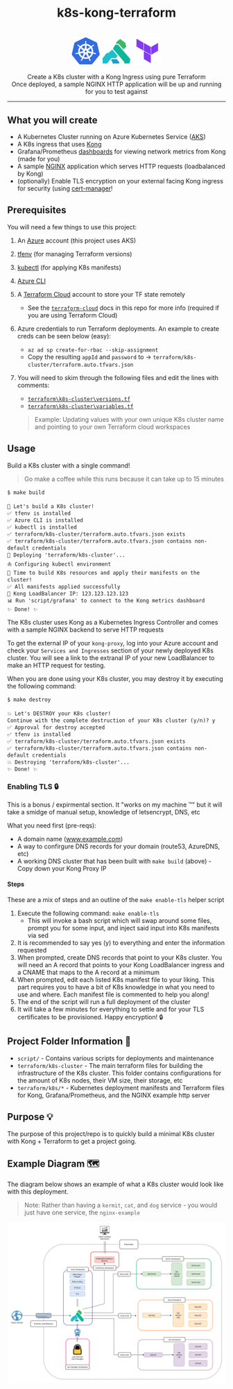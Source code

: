 
<h1 align="center">k8s-kong-terraform</h1>
<h1 align="center">
    <img src="docs/assets/k8s.png" alt="errbot" align="center" width="64px"/>
    <img src="docs/assets/kong.png" alt="errbot" align="center" width="64px"/>
    <img src="docs/assets/terraform.png" alt="errbot" align="center" width="64px"/>
</h1>

<p align="center">
  Create a K8s cluster with a Kong Ingress using pure Terraform
  <br>
  Once deployed, a sample NGINX HTTP application will be up and running for you to test against
</p>

<hr>

## What you will create

- A Kubernetes Cluster running on Azure Kubernetes Service ([AKS](https://azure.microsoft.com/en-us/services/kubernetes-service/#overview))
- A K8s ingress that uses [Kong](https://konghq.com/)
- Grafana/Prometheus [dashboards](https://grafana.com/grafana/dashboards/7424) for viewing network metrics from Kong (made for you)
- A sample [NGINX](https://www.nginx.com/) application which serves HTTP requests (loadbalanced by Kong)
- (optionally) Enable TLS encryption on your external facing Kong ingress for security (using [cert-manager](https://cert-manager.io/docs/)!

## Prerequisites

You will need a few things to use this project:

1. An [Azure](https://azure.microsoft.com/en-us/free/) account (this project uses AKS)
1. [tfenv](https://github.com/tfutils/tfenv) (for managing Terraform versions)
1. [kubectl](https://kubernetes.io/docs/tasks/tools/) (for applying K8s manifests)
1. [Azure CLI](https://docs.microsoft.com/en-us/cli/azure/install-azure-cli)
1. A [Terraform Cloud](https://www.terraform.io/cloud) account to store your TF state remotely
    - See the [`terraform-cloud`](docs/terraform-cloud.md) docs in this repo for more info (required if you are using Terraform Cloud)
1. Azure credentials to run Terraform deployments. An example to create creds can be seen below (easy):
    - `az ad sp create-for-rbac --skip-assignment`
    - Copy the resulting `appId` and `password` to -> `terraform/k8s-cluster/terraform.auto.tfvars.json`
1. You will need to skim through the following files and edit the lines with comments:
    - [`terraform\k8s-cluster\versions.tf`](terraform\k8s-cluster\versions.tf)
    - [`terraform\k8s-cluster\variables.tf`](terraform\k8s-cluster\variables.tf)

    > Example: Updating values with your own unique K8s cluster name and pointing to your own Terraform cloud workspaces

## Usage

Build a K8s cluster with a single command!

> Go make a coffee while this runs because it can take up to 15 minutes

```console
$ make build

🔨 Let's build a K8s cluster!
✅ tfenv is installed
✅ Azure CLI is installed
✅ kubectl is installed
✅ terraform/k8s-cluster/terraform.auto.tfvars.json exists
✅ terraform/k8s-cluster/terraform.auto.tfvars.json contains non-default credentials
🚀 Deploying 'terraform/k8s-cluster'...
⛵ Configuring kubectl environment
🔨 Time to build K8s resources and apply their manifests on the cluster!
✅ All manifests applied successfully
🦍 Kong LoadBalancer IP: 123.123.123.123
📊 Run 'script/grafana' to connect to the Kong metrics dashboard
✨ Done! ✨
```

The K8s cluster uses Kong as a Kubernetes Ingress Controller and comes with a sample NGINX backend to serve HTTP requests

To get the external IP of your `kong-proxy`, log into your Azure account and check your `Services and Ingresses` section of your newly deployed K8s cluster. You will see a link to the extranal IP of your new LoadBalancer to make an HTTP request for testing.

When you are done using your K8s cluster, you may destroy it by executing the following command:

```console
$ make destroy

💥 Let's DESTROY your K8s cluster!
Continue with the complete destruction of your K8s cluster (y/n)? y
✅ Approval for destroy accepted
✅ tfenv is installed
✅ terraform/k8s-cluster/terraform.auto.tfvars.json exists
✅ terraform/k8s-cluster/terraform.auto.tfvars.json contains non-default credentials
💥 Destroying 'terraform/k8s-cluster'...
✨ Done! ✨
```

### Enabling TLS 🔒

This is a bonus / expirmental section. It "works on my machine ™" but it will take a smidge of manual setup, knowledge of letsencrypt, DNS, etc

What you need first (pre-reqs):

- A domain name (www.example.com)
- A way to confirgure DNS records for your domain (route53, AzureDNS, etc)
- A working DNS cluster that has been built with `make build` (above) - Copy down your Kong Proxy IP

#### Steps

These are a mix of steps and an outline of the `make enable-tls` helper script

1. Execute the following command: `make enable-tls`
    - This will invoke a bash script which will swap around some files, prompt you for some input, and inject said input into K8s manifests via sed
1. It is recommended to say yes (y) to everything and enter the information requested
1. When prompted, create DNS records that point to your K8s cluster. You will need an A record that points to your Kong LoadBalancer ingress and a CNAME that maps to the A record at a minimum
1. When prompted, edit each listed K8s manifest file to your liking. This part requires you to have a bit of K8s knowledge in what you need to use and where. Each manifest file is commented to help you along!
1. The end of the script will run a full deployment of the cluster
1. It will take a few minutes for everything to settle and for your TLS certificates to be provisioned. Happy encryption! 🔒

## Project Folder Information 📂

- `script/` - Contains various scripts for deployments and maintenance
- `terraform/k8s-cluster` - The main terraform files for building the infrastructure of the K8s cluster. This folder contains configurations for the amount of K8s nodes, their VM size, their storage, etc
- `terraform/k8s/*` - Kubernetes deployment manifests and Terraform files for Kong, Grafana/Prometheus, and the NGINX example http server

## Purpose 💡

The purpose of this project/repo is to quickly build a minimal K8s cluster with Kong + Terraform to get a project going.

## Example Diagram 🗺

The diagram below shows an example of what a K8s cluster would look like with this deployment.

> Note: Rather than having a `kermit`, `cat`, and `dog` service - you would just have one service, the `nginx-example`

![k8s-kong-terraform Diagram](docs/diagrams/k8s-kong-terraform.png)
